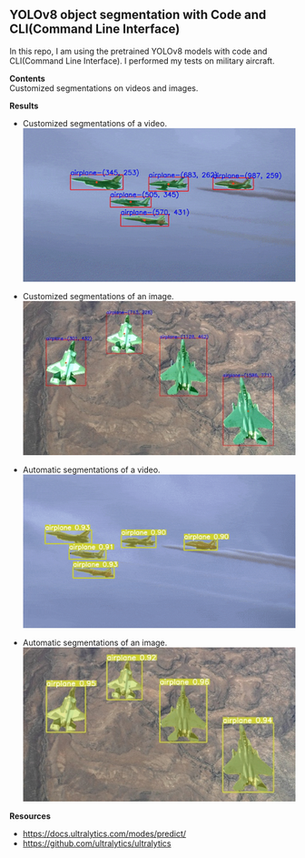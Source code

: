## YOLOv8 object segmentation with Code and CLI(Command Line Interface)  
In this repo, I am using the pretrained YOLOv8 models with code and CLI(Command Line Interface). I performed my tests on military aircraft.  
  
**Contents**  
Customized segmentations on videos and images.
  
**Results**  
 - Customized segmentations of a video.
![alt-text](https://github.com/muhammedenesbalci/YOLOv8-Object-Segmentation/blob/main/datas/test_video_result_customized_gif.gif?raw=true)  

 - Customized segmentations of an image.
![alt-text](https://github.com/muhammedenesbalci/YOLOv8-Object-Segmentation/blob/main/datas/test_img_result_customized.jpg?raw=true)  
  
 - Automatic segmentations of a video.
 ![alt-text](https://github.com/muhammedenesbalci/YOLOv8-Object-Segmentation/blob/main/datas/test_video_result_automatic_gif.gif?raw=true)
 
 - Automatic segmentations of an image.
![alt-text](https://github.com/muhammedenesbalci/YOLOv8-Object-Segmentation/blob/main/datas/test_img_result_automatic.jpg?raw=true)

**Resources**  
  
- https://docs.ultralytics.com/modes/predict/  
- https://github.com/ultralytics/ultralytics